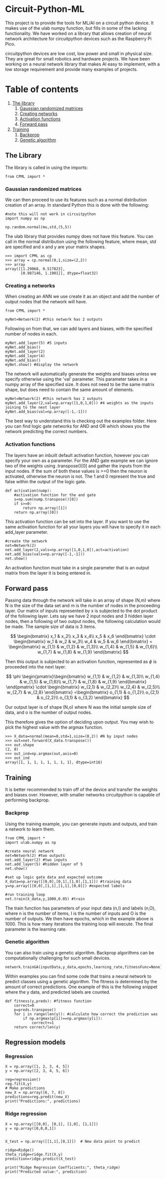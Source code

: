 # Circuit-Python-ML
This project is to provide the tools for ML/AI on a circuit python device. It makes use of the ulab numpy function, but fills in some of the lacking functionality. We have worked on a library that allows creation of neural network architecture for circuitpython devices such as the Raspberry Pi Pico.

circuitpython devices are low cost, low power and small in physical size. They are great for small robotics and hardware projects. We have been working on a neural network library that makes AI easy to implement, with a low storage requirement and provide many examples of projects.

# Table of contents
1. [The library](#lib)
    1. [Gaussian randomized matrices](#Gaussian)
    2. [Creating networks](#Creating)
    3. [Activation functions](#Activation)
    4. [Forward pass](#forward)
2. [Training](#Training)
    1. [Backprop](#Backprop)
    2. [Genetic algorithm](#Genetic)

## The Library <a name="lib"></a>
The library is called in using the imports:

```
from CPML import *
```

### Gaussian randomized matrices <a name="Gaussian"></a>
We can then proceed to use its features such as a normal distribution creation of an array. In standard Python this is done with the following:
```
#note this will not work in circuitpython
import numpy as np

np.random.normal(mu,std,(5,5))
```

The ulab library that provides numpy does not have this feature. You can call in the normal distribution using the following feature, where mean, std are specified and x and y are your matrix shapes.

```
>>> import CPML as cp
>>> array = cp.normal(0,1,size=(2,2))
>>> array
array([[1.29068, 0.517823],
       [0.987146, 1.1901]], dtype=float32)
```

### Creating a networks <a name="Creating"></a>
When creating an ANN we use create it as an object and add the number of output nodes that the network will have.

```
from CPML import *

myNet=Network(2) #this network has 2 outputs
```
Following on from that, we can add layers and biases, with the specified number of nodes in each.

```
myNet.add_layer(5) #5 inputs
myNet.add_bias()
myNet.add_layer(2)
myNet.add_layer(4)
myNet.add_bias()
myNet.show() #display the network
```
The network will automatically generate the weights and biases unless we specify otherwise using the 'val' parameter. This parameter takes in a numpy array of the specified size. It does not need to be the same matrix shape, but does need to contain the same amount of elements.

```
myNet=Network(2) #this network has 2 outputs
myNet.add_layer(2,val=np.array([1,0,1,0])) #4 weights as the inputs joining to the next layer
myNet.add_bias(val=np.array([-1,-1]))
```
The best way to understand this is checking out the examples folder. Here you can find logic gate networks for AND and OR which shows you the network predicting the correct numbers.

### Activation functions <a name="Activation"></a>

The layers have an inbuilt default activation function, however you can specify your own as a parameter. For the AND gate example we can ignore two of the weights using .transpose()[0] and gather the inputs from the input nodes. If the sum of both these values is >=0 then the neuron is activated, otherwise the neuron is not. The 1 and 0 represent the true and false within the output of the logic gate.

```
def activation(nump):
    #activation function for the and gate
    s=np.sum(nump.transpose()[0])
    if s>=0:
        return np.array([1])
    return np.array([0])
```
This activation function can be set into the layer. If you want to use the same activation function for all your layers you will have to specify it in each add_layer parameter.
```
#create the network
net=Network(2)
net.add_layer(2,vals=np.array([1,0,1,0]),act=activation)
net.add_bias(vals=np.array([-1,-1]))
net.show()
```
An activation function must take in a single parameter that is an output matrix from the layer it is being entered in.

## Forward pass <a name="forward"></a>
Passing data through the network will take in an array of shape (N,m) where N is the size of the data set and m is the number of nodes in the proceeding layer. Our matrix of inputs represented by x is subjected to the dot product of the following layer. Lets say we have 2 input nodes and 3 hidden layer nodes, then a following of two output nodes, the following calculation would be made. The sample size of data is 3 items.

$$
\begin{bmatrix}
x_1 & x_2\\
x_3 & x_4\\
x_5 & x_6
\end{bmatrix} \cdot \begin{bmatrix}
w_1 & w_2 & w_3\\
w_4 & w_5 & w_6
\end{bmatrix} = \begin{bmatrix}
w_{1,1} & w_{1,2} & w_{1,3}\\
w_{1,4} & w_{1,5} & w_{1,6}\\
w_{1,7} & w_{1,8} & w_{1,9}
\end{bmatrix}
$$

Then this output is subjected to an activation function, represented as $\phi$ is proceeded into the next layer.

$$
\phi \begin{pmatrix}\begin{bmatrix}
w_{1,1} & w_{1,2} & w_{1,3}\\
w_{1,4} & w_{1,5} & w_{1,6}\\
w_{1,7} & w_{1,8} & w_{1,9}
\end{bmatrix}
\end{pmatrix}
\cdot
\begin{bmatrix}
w_{2,1} & w_{2,2}\\
w_{2,4} & w_{2,5}\\
w_{2,7} & w_{2,8}
\end{bmatrix} =\begin{bmatrix}
o_{1,1} & o_{1,2}\\
o_{2,1} & o_{2,2}\\
o_{3,1} & o_{3,2}
\end{bmatrix}
$$

Our output layer is of shape (N,o) where N was the initial sample size of data, and o is the number of output nodes.

This therefore gives the option of deciding upon output. You may wish to pick the highest value with the argmax function.
```
>>> X_data=normal(mean=0,std=1,size=(8,2)) #N by input nodes
>>> out=net.forward(X_data.transpose())
>>> out.shape
(2, 8)
>>> out_ind=np.argmax(out,axis=0)
>>> out_ind
array([1, 1, 1, 1, 1, 1, 1, 1], dtype=int16)
```


## Training <a name="Training"></a>
It is better recommended to train off of the device and transfer the weights and biases over. However, with smaller networks circuitpython is capable of performing backprop.

### Backprop <a name="Backprop"></a>
Using the training example, you can generate inputs and outputs, and train a network to learn them.
```
from CPML import *
import ulab.numpy as np

#create neural network
net=Network(2) #two outputs
net.add_layer(2) #two inputs
net.add_layer(5) #hidden layer of 5
net.show()

#set up logic gate data and expected outcome
X_data=np.array([[0,0],[0,1],[1,0],[1,1]]) #training data
y=np.array([[0,0],[1,1],[1,1],[0,0]]) #expected labels

#run training loop    
net.train(X_data,y,1000,0.05) #train
```

The train function has parameters of your input data (n,I) and labels (n,O), where n is the number of items, I is the number of inputs and O is the number of outputs. We then have epochs, which in the example above is 1000. This is how many iterations the training loop will execute. The final parameter is the learning rate.

### Genetic algorithm <a name="Genetic"></a>
You can also train using a genetic algorithm. Backprop algorithms can be computationally challenging for such small devices.

```
network.trainGA(inputData,y_data,epochs,learning_rate,fitnessFunc=None):
```

Within examples you can find some code that trains a neural network to predict classes using a genetic algorithm. The fitness is determined by the amount of correct predictions. One example of this is the following snippet where the y data, and predicted labels are counted.

```
def fitness(y,preds): #fitness function
    correct=0
    p=preds.transpose()
    for i in range(len(y)): #calculate how correct the prediction was
        if np.argmax(p[i])==np.argmax(y[i]):
            correct+=1
    return correct/len(y)
```

## Regression models


### Regression

```
X = np.array([1, 2, 3, 4, 5])
y = np.array([2, 3, 4, 5, 6])

reg=regression()
reg.fit(X,y)
# Make predictions
new_X = np.array([6, 7, 8])
predictions=reg.predit(new_X)
print("Predictions:", predictions)
```

### Ridge regression

```
X = np.array([[0,0], [0,1], [1,0], [1,1]])
y = np.array([0,0,0,1])


X_test = np.array([[1,1],[0,1]])  # New data point to predict

ridge=Ridge()
theta_ridge=ridge.fit(X,y)
prediction=ridge.predict(X_test)

print("Ridge Regression Coefficients:", theta_ridge)
print("Predicted value:", prediction)

```